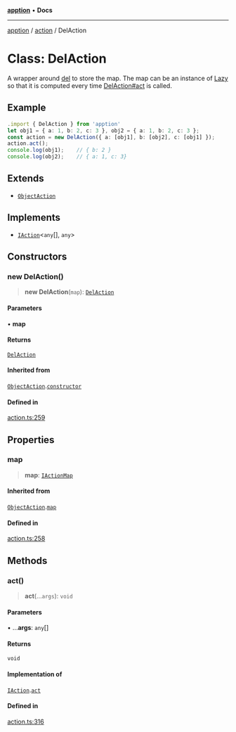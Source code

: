 [**apption**](../../README.md) • **Docs**

***

[apption](../../modules.md) / [action](../README.md) / DelAction

# Class: DelAction

A wrapper around [del](../functions/del.md) to store the map. The map can be an instance 
of [Lazy](Lazy.md) so that it is computed every time [DelAction#act](DelAction.md#act) is called.

## Example

```ts
.import { DelAction } from 'apption'
let obj1 = { a: 1, b: 2, c: 3 }, obj2 = { a: 1, b: 2, c: 3 };
const action = new DelAction({ a: [obj1], b: [obj2], c: [obj1] });
action.act();
console.log(obj1);    // { b: 2 }
console.log(obj2);    // { a: 1, c: 3}
```

## Extends

- [`ObjectAction`](ObjectAction.md)

## Implements

- [`IAction`](../interfaces/IAction.md)\<`any`[], `any`\>

## Constructors

### new DelAction()

> **new DelAction**(`map`): [`DelAction`](DelAction.md)

#### Parameters

• **map**

#### Returns

[`DelAction`](DelAction.md)

#### Inherited from

[`ObjectAction`](ObjectAction.md).[`constructor`](ObjectAction.md#constructors)

#### Defined in

[action.ts:259](https://github.com/mksunny1/apption/blob/d0bf763109284abcb2484dd7dfd7111ee7475add/src/action.ts#L259)

## Properties

### map

> **map**: [`IActionMap`](../type-aliases/IActionMap.md)

#### Inherited from

[`ObjectAction`](ObjectAction.md).[`map`](ObjectAction.md#map)

#### Defined in

[action.ts:258](https://github.com/mksunny1/apption/blob/d0bf763109284abcb2484dd7dfd7111ee7475add/src/action.ts#L258)

## Methods

### act()

> **act**(...`args`): `void`

#### Parameters

• ...**args**: `any`[]

#### Returns

`void`

#### Implementation of

[`IAction`](../interfaces/IAction.md).[`act`](../interfaces/IAction.md#act)

#### Defined in

[action.ts:316](https://github.com/mksunny1/apption/blob/d0bf763109284abcb2484dd7dfd7111ee7475add/src/action.ts#L316)
